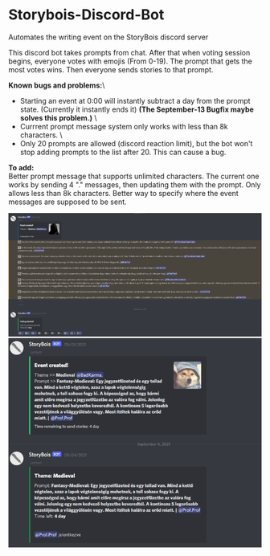 # Storybois-Discord-Bot
Automates the writing event on the StoryBois discord server

This discord bot takes prompts from chat.
After that when voting session begins, everyone votes with emojis (From 0-19).
The prompt that gets the most votes wins.
Then everyone sends stories to that prompt.

**Known bugs and problems:**\
- Starting an event at 0:00 will instantly subtract a day from the prompt state. (Currently it instantly ends it) **(The September-13 Bugfix maybe solves this problem.)**
\
- Currrent prompt message system only works with less than 8k characters.
\
- Only 20 prompts are allowed (discord reaction limit), but the bot won't stop adding prompts to the list after 20. This can cause a bug.

**To add:**\
Better prompt message that supports unlimited characters. The current one works by sending 4 "." messages, then updating them with the prompt. Only allows less than 8k characters.
Better way to specify where the event messages are supposed to be sent.

![Bot in voting period](Images/image.png)
![Bot in story submission period](Images/image2.png)
